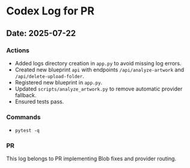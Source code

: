 # Codex Log for PR

## Date: 2025-07-22

### Actions
- Added logs directory creation in `app.py` to avoid missing log errors.
- Created new blueprint `api` with endpoints `/api/analyze-artwork` and `/api/delete-upload-folder`.
- Registered new blueprint in `app.py`.
- Updated `scripts/analyze_artwork.py` to remove automatic provider fallback.
- Ensured tests pass.

### Commands
- `pytest -q`

### PR
This log belongs to PR implementing Blob fixes and provider routing.

